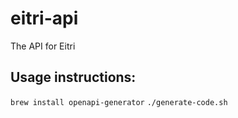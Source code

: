 # eitri-api
The API for Eitri

## Usage instructions:
`brew install openapi-generator`
`./generate-code.sh`
